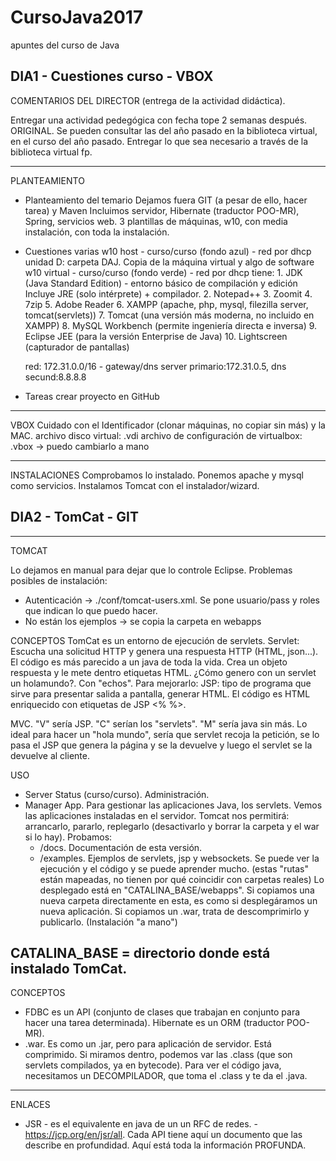 # CursoJava2017
apuntes del curso de Java

DIA1 - Cuestiones curso - VBOX
-------------------------------------------------------------------------------------------
COMENTARIOS DEL DIRECTOR (entrega de la actividad didáctica).

Entregar una actividad pedegógica con fecha tope 2 semanas después. ORIGINAL. 
Se pueden consultar las del año pasado en la biblioteca virtual, en el curso del año pasado.
Entregar lo que sea necesario a través de la biblioteca virtual fp.
___________________________________________________________________________________________
PLANTEAMIENTO
- Planteamiento del temario 
	Dejamos fuera GIT (a pesar de ello, hacer tarea) y Maven
	Incluimos servidor, Hibernate (traductor POO-MR), Spring, servicios web.
	3 plantillas de máquinas, w10, con media instalación, con toda la instalación.
- Cuestiones varias
	w10 host - curso/curso (fondo azul) - red por dhcp
		unidad D: carpeta DAJ. Copia de la máquina virtual y algo de software
	w10 virtual - curso/curso (fondo verde) - red por dhcp
		tiene:
			1. JDK (Java Standard Edition) - entorno básico de compilación y edición
				Incluye JRE (solo intérprete) + compilador.
			2. Notepad++
			3. Zoomit
			4. 7zip
			5. Adobe Reader
			6. XAMPP (apache, php, mysql, filezilla server, tomcat(servlets))
			7. Tomcat (una versión más moderna, no incluido en XAMPP)
			8. MySQL Workbench (permite ingeniería directa e inversa)
			9. Eclipse JEE (para la versión Enterprise de Java)
			10. Lightscreen (capturador de pantallas)
			
	red: 172.31.0.0/16 - gateway/dns server primario:172.31.0.5, dns secund:8.8.8.8
- Tareas
	crear proyecto en GitHub

___________________________________________________________________________________________
VBOX 
	Cuidado con el Identificador (clonar máquinas, no copiar sin más) y la MAC.
	archivo disco virtual: .vdi
	archivo de configuración de virtualbox: .vbox -> puedo cambiarlo a mano
___________________________________________________________________________________________
INSTALACIONES
Comprobamos lo instalado. 
Ponemos apache y mysql como servicios. 
Instalamos Tomcat con el instalador/wizard.


DIA2 - TomCat - GIT
-------------------------------------------------------------------------------------------
__________________________________________________________________________________________
TOMCAT

Lo dejamos en manual para dejar que lo controle Eclipse.
Problemas posibles de instalación:
- Autenticación -> ./conf/tomcat-users.xml. Se pone usuario/pass y roles que indican lo que puedo hacer.
- No están los ejemplos -> se copia la carpeta en webapps

CONCEPTOS
TomCat es un entorno de ejecución de servlets.
Servlet: Escucha una solicitud HTTP y genera una respuesta HTTP (HTML, json...).
	El código es más parecido a un java de toda la vida.
	Crea un objeto respuesta y le mete dentro etiquetas HTML.
¿Cómo genero con un servlet un holamundo?. Con "echos". Para mejorarlo:
JSP: tipo de programa que sirve para presentar salida a pantalla, generar HTML.
	El código es HTML enriquecido con etiquetas de JSP <% %>. 

MVC. "V" sería JSP. "C" serían los "servlets". "M" sería java sin más.
	Lo ideal para hacer un "hola mundo", sería que servlet recoja la petición,
	se lo pasa el JSP que genera la página y se la devuelve y luego el servlet
	se la devuelve al cliente.

USO 
- Server Status (curso/curso). Administración.
- Manager App. 
Para gestionar las aplicaciones Java, los servlets. Vemos las aplicaciones instaladas en el servidor. 
Tomcat nos  permitirá: arrancarlo, pararlo, replegarlo (desactivarlo y borrar la carpeta y el war si lo hay).
Probamos:
	- /docs. Documentación de esta versión.
	- /examples. Ejemplos de servlets, jsp y websockets. 
		Se puede ver la ejecución y el código y se puede aprender mucho.
	(estas "rutas" están mapeadas, no tienen por qué coincidir con carpetas reales)
Lo desplegado está en "CATALINA_BASE/webapps". 
	Si copiamos una nueva carpeta directamente en esta, es como si desplegáramos un nueva aplicación. 
	Si copiamos un .war, trata de descomprimirlo y publicarlo. (Instalación "a mano")


CATALINA_BASE = directorio donde está instalado TomCat.
---------------------------------------------------------------------------------------------------
CONCEPTOS
- FDBC es un API (conjunto de clases que trabajan en conjunto para hacer una tarea determinada). 
Hibernate es un ORM (traductor POO-MR).
- .war. Es como un .jar, pero para aplicación de servidor. Está comprimido. Si miramos dentro, 
podemos var las .class (que son servlets compilados, ya en bytecode). Para ver el código java,
necesitamos un DECOMPILADOR, que toma el .class y te da el .java.
___________________________________________________________________________________________________
ENLACES
* JSR - es el equivalente en java de un un RFC de redes. - https://jcp.org/en/jsr/all. Cada API tiene
aquí un documento que las describe en profundidad. Aquí está toda la información PROFUNDA.
